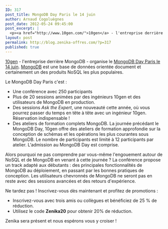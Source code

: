 ```yaml
---
ID: 317
post_title: MongoDB Day Paris le 14 juin
author: Arnaud Cogoluègnes
post_date: 2012-05-24 09:45:00
post_excerpt: |
  <p><a href="http://www.10gen.com/">10gen</a> - l'entreprise derrière MongoDB - organise le <a href="http://www.10gen.com/events/mongodb-paris">MongoDB Day Paris le 14 juin</a>. <a href="http://www.mongodb.org/">MongoDB</a> est une base de données orientée document et certainement un des produits NoSQL les plus populaires.</p>
layout: post
permalink: http://blog.zenika-offres.com/?p=317
published: true
---
```

<p><a href="http://www.10gen.com/">10gen</a> - l'entreprise derrière MongoDB - organise le <a href="http://www.10gen.com/events/mongodb-paris">MongoDB Day Paris le 14 juin</a>. <a href="http://www.mongodb.org/">MongoDB</a> est une base de données orientée document et certainement un des produits NoSQL les plus populaires.</p>
<!--more-->
<p>Le MongoDB Day Paris c'est&nbsp;:</p> <ul> <li>Une conférence avec 250 participants</li> <li>Plus de 20 sessions animées par des ingénieurs 10gen et des utilisateurs de MongoDB en production.</li> <li>Des sessions <em>Ask the Expert</em>, une nouveauté cette année, où vous pourrez passer du temps en tête à tête avec un ingénieur 10gen. Réservation indispensable&nbsp;!</li> <li>Des ateliers de formation complets MongoDB. La journée précédant le MongoDB Day, 10gen offre des ateliers de formation approfondie sur la conception de schémas et les opérations les plus courantes sous MongoDB. Le nombre de participants est limité à 12 participants par atelier. L‘admission au MongoDB Day est comprise.</li> </ul> <p>Alors pourquoi ne pas comprendre par vous-même l'engouement autour de NoSQL et de MongoDB en venant à cette journée&nbsp;? La conférence propose un track adapté aux débutants&nbsp;: des principales fonctionnalités de MongoDB au déploiement, en passant par les bonnes pratiques de conception. Les utilisateurs chevronnés de MongoDB ne seront pas en reste avec des sessions avancées et des retours d'expérience.</p> <p>Ne tardez pas&nbsp;! Inscrivez-vous dès maintenant et profitez de promotions&nbsp;:</p> <ul> <li>Inscrivez-vous avec trois amis ou collègues et bénéficiez de 25 % de réduction.</li> <li>Utilisez le code <strong>Zenika20</strong> pour obtenir 20% de réduction.</li> </ul> <p>Zenika sera présent et nous espérons vous y croiser&nbsp;!</p>